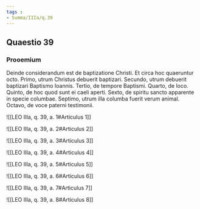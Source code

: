 ```yaml
---
tags : 
- Summa/IIIa/q.39
---
```


## Quaestio 39

### Prooemium

Deinde considerandum est de baptizatione Christi. Et circa hoc quaeruntur octo. Primo, utrum Christus debuerit baptizari. Secundo, utrum debuerit baptizari Baptismo Ioannis. Tertio, de tempore Baptismi. Quarto, de loco. Quinto, de hoc quod sunt ei caeli aperti. Sexto, de spiritu sancto apparente in specie columbae. Septimo, utrum illa columba fuerit verum animal. Octavo, de voce paterni testimonii.

![[LEO IIIa, q. 39, a. 1#Articulus 1]]

![[LEO IIIa, q. 39, a. 2#Articulus 2]]

![[LEO IIIa, q. 39, a. 3#Articulus 3]]

![[LEO IIIa, q. 39, a. 4#Articulus 4]]

![[LEO IIIa, q. 39, a. 5#Articulus 5]]

![[LEO IIIa, q. 39, a. 6#Articulus 6]]

![[LEO IIIa, q. 39, a. 7#Articulus 7]]

![[LEO IIIa, q. 39, a. 8#Articulus 8]]

